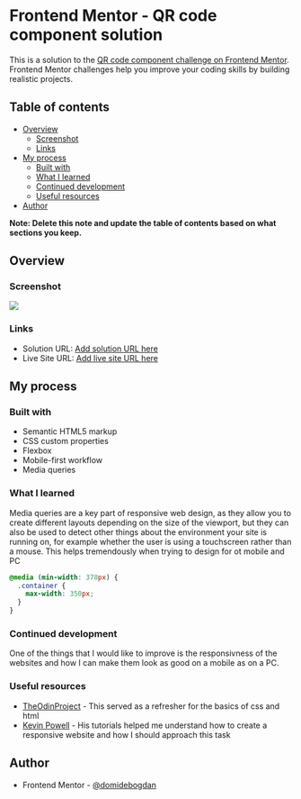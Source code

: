 # Frontend Mentor - QR code component solution

This is a solution to the [QR code component challenge on Frontend Mentor](https://www.frontendmentor.io/challenges/qr-code-component-iux_sIO_H). Frontend Mentor challenges help you improve your coding skills by building realistic projects. 

## Table of contents

- [Overview](#overview)
  - [Screenshot](#screenshot)
  - [Links](#links)
- [My process](#my-process)
  - [Built with](#built-with)
  - [What I learned](#what-i-learned)
  - [Continued development](#continued-development)
  - [Useful resources](#useful-resources)
- [Author](#author)

**Note: Delete this note and update the table of contents based on what sections you keep.**

## Overview

### Screenshot

![](./screenshot.jpg)


### Links

- Solution URL: [Add solution URL here](https://www.frontendmentor.io/challenges/qr-code-component-iux_sIO_H/hub/qrcode-card-component-rTHcNTMch9)
- Live Site URL: [Add live site URL here](https://dbd-qr.netlify.app)

## My process

### Built with

- Semantic HTML5 markup
- CSS custom properties
- Flexbox
- Mobile-first workflow
- Media queries

### What I learned

Media queries are a key part of responsive web design, as they allow you to create different layouts depending on the size of the viewport, but they can also be used to detect other things about the environment your site is running on, for example whether the user is using a touchscreen rather than a mouse. This helps tremendously when trying to design for ot mobile and PC 

```css
@media (min-width: 378px) {
  .container {
    max-width: 350px;
  }
}
```
### Continued development

One of the things that I would like to improve is the responsivness of the websites and how I can make them look as good on a mobile as on a PC.
### Useful resources

- [TheOdinProject](theodinproject.com/) - This served as a refresher for the basics of css and html
- [Kevin Powell](https://www.youtube.com/kepowob) - His tutorials helped me understand how to create a responsive website and how I should approach this task
## Author
- Frontend Mentor - [@domidebogdan](https://www.frontendmentor.io/profile/domidebogdan)

